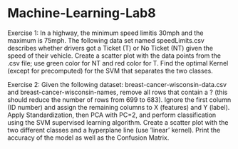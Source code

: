 # Machine-Learning-Lab8

 Exercise 1:
 In a highway, the minimum speed limitis 30mph and the maximum is 75mph. The following
 data set named speedLimits.csv describes whether drivers got a Ticket (T) or No Ticket (NT) given
 the speed of their vehicle. Create a scatter plot with the data points from the .csv file; use green
 color for NT and red color for T. Find the optimal Kernel (except for
 precomputed) for the SVM that separates the two classes.

 Exercise 2:
 Given the following dataset: breast-cancer-wisconsin-data.csv and breast-cancer-wisconsin-names,
 remove all rows that contain a ? (this should reduce the number of rows from 699 to 683). Ignore
 the first column (ID number) and assign the remaining columns to X (features) and Y (label).
 Apply Standardization, then PCA with PC=2, and perform classification using the SVM supervised learning algorithm.
 Create a scatter plot with the two different classes and a hyperplane
 line (use ’linear’ kernel). Print the accuracy of the model as well as the Confusion Matrix.
